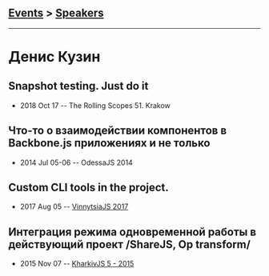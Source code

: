 ## [Events](../README.md) > [Speakers](../speakers.md)
---

# Денис Кузин

## Snapshot testing. Just do it
- 2018 Oct 17 -- The Rolling Scopes 51. Krakow    
## Что-то о взаимодействии компонентов в Backbone.js приложениях и не только
- 2014 Jul 05-06 -- OdessaJS 2014    
## Custom CLI tools in the project.
- 2017 Aug 05 -- [VinnytsiaJS 2017](https://www.youtube.com/watch?v=K1HEd0uUEXo)    
## Интеграция режима одновременной работы в действующий проект &#x2F;ShareJS, Op transform&#x2F;
- 2015 Nov 07 -- [KharkivJS 5 - 2015](https://www.youtube.com/watch?v=q-Uqb3cAgjA)    
